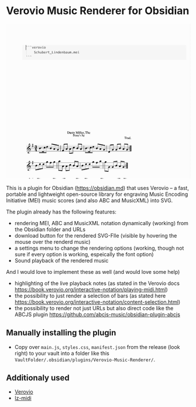 # Verovio Music Renderer for Obsidian

![](Verovio-Plugin.gif)

This is a plugin for Obsidian (https://obsidian.md) that uses Verovio – a fast, portable and lightweight open-source library for engraving Music Encoding Initiative (MEI) music scores (and also ABC and MusicXML) into SVG.

The plugin already has the following features:
- rendering MEI, ABC and MusicXML notation dynamically (working) from the Obsidian folder and URLs
- download button for the rendered SVG-FIle (visible by hovering the mouse over the renderd music)
- a settings menu to change the rendering options (working, though not sure if every option is working, espeically the font option)
- Sound playback of the rendered music

And I would love to implement these as well (and would love some help)
-  highlighting of the live playback notes (as stated in the Verovio docs https://book.verovio.org/interactive-notation/playing-midi.html)
- the possibility to just render a selection of bars (as stated here https://book.verovio.org/interactive-notation/content-selection.html)
- the possibility to render not just URLs but also direct code like the ABCJS plugin https://github.com/abcjs-music/obsidian-plugin-abcjs


## Manually installing the plugin

- Copy over `main.js`, `styles.css`, `manifest.json` from the release (look right) to your vault into a folder like this `VaultFolder/.obsidian/plugins/Verovio-Music-Renderer/`.

## Additionaly used
- [Verovio](https://github.com/rism-digital/verovio)
- [lz-midi](https://github.com/AAlittleWhite/lz-midi)


